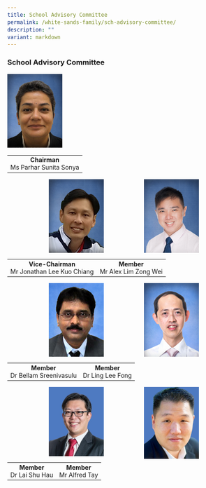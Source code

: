 ```yaml
---
title: School Advisory Committee
permalink: /white-sands-family/sch-advisory-committee/
description: ""
variant: markdown
---
```

### **School Advisory Committee**

<img src="/images/sac7.jpg" style="width:25%">

|  |
|:---:|
| **Chairman** <br>Ms Parhar Sunita Sonya |

<img src="/images/sac3.jpg" style="width:25%;margin-right:65px;" align="right">
<img src="/images/sac2.jpg" style="width:25%;margin-left:95px;" align="left">

<br clear="left">

|  |  |
|:---:|:---:|
| **Vice-Chairman**<br>Mr Jonathan Lee Kuo Chiang | **Member** <br>Mr Alex Lim Zong Wei |

<img src="/images/sac5.jpg" style="width:25%;margin-right:65px;" align="right">
<img src="/images/sac4.jpg" style="width:25%;margin-left:95px;" align="left">

<br clear="left">

|  |  |
|:---:|:---:|
| **Member**<br>Dr Bellam Sreenivasulu | **Member**<br> Dr Ling Lee Fong |

<img src="/images/tay.jpg" style="width:25%;margin-right:65px;" align="right">
<img src="/images/lai.jpg" style="width:25%;margin-left:95px;" align="left">

<br clear="left">

|  |  |
|:---:|:---:|
| **Member**<br>Dr Lai Shu Hau | **Member**<br>Mr Alfred Tay |